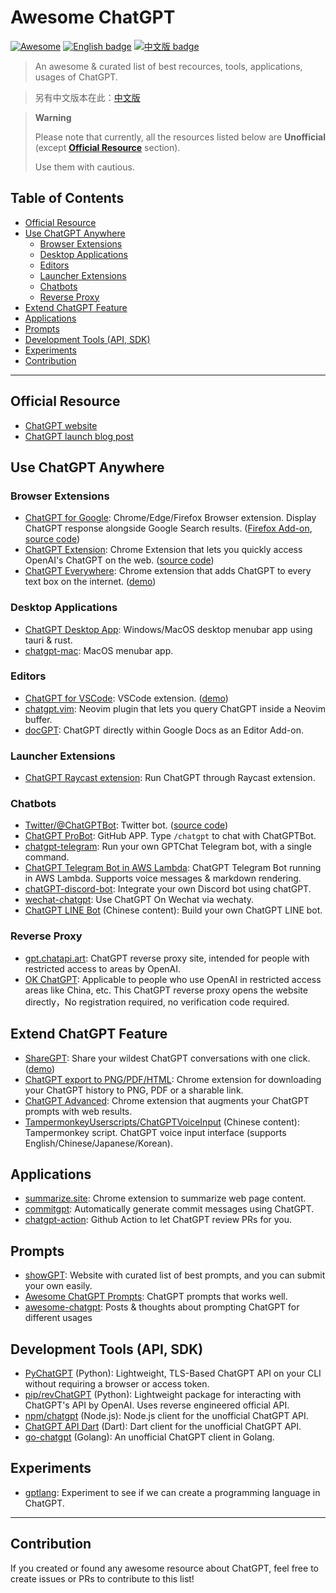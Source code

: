 # Awesome ChatGPT

[![Awesome](https://awesome.re/badge.svg)](https://awesome.re) [![English badge](https://img.shields.io/badge/%E8%8B%B1%E6%96%87-English-blue)](./README.md) [![中文版 badge](https://img.shields.io/badge/%E4%B8%AD%E6%96%87-Traditional%20Chinese-blue)](./README-zh-TW.md)

> An awesome & curated list of best recources, tools, applications, usages of ChatGPT.

> 另有中文版本在此：[中文版](./README-zh-TW.md)

> **Warning**
>
> Please note that currently, all the resources listed below are **Unofficial** (except **[Official Resource](#official-resource)** section).
>
> Use them with cautious.

## Table of Contents

- [Official Resource](#official-resource)
- [Use ChatGPT Anywhere](#use-chatgpt-anywhere)
    - [Browser Extensions](#browser-extensions)
    - [Desktop Applications](#desktop-applications)
    - [Editors](#editors)
    - [Launcher Extensions](#launcher-extensions)
    - [Chatbots](#chatbots)
    - [Reverse Proxy](#reverse-proxy)
- [Extend ChatGPT Feature](#extend-chatgpt-feature)
- [Applications](#applications)
- [Prompts](#prompts)
- [Development Tools (API, SDK)](#development-tools-api-sdk)
- [Experiments](#experiments)
- [Contribution](#contribution)

---

## Official Resource

- [ChatGPT website](https://chat.openai.com/)
- [ChatGPT launch blog post](https://openai.com/blog/chatgpt/)

## Use ChatGPT Anywhere

### Browser Extensions

- [ChatGPT for Google](https://chrome.google.com/webstore/detail/chatgpt-for-google/jgjaeacdkonaoafenlfkkkmbaopkbilf): Chrome/Edge/Firefox Browser extension. Display ChatGPT response alongside Google Search results. ([Firefox Add-on](https://addons.mozilla.org/en-US/firefox/addon/chatgpt-for-google/), [source code](https://github.com/wong2/chat-gpt-google-extension))
- [ChatGPT Extension](https://chrome.google.com/webstore/detail/chatgpt-chrome-extension/cdjifpfganmhoojfclednjdnnpooaojb): Chrome Extension that lets you quickly access OpenAI's ChatGPT on the web. ([source code](https://github.com/kazuki-sf/ChatGPT_Extension))
- [ChatGPT Everywhere](https://github.com/gragland/chatgpt-everywhere): Chrome extension that adds ChatGPT to every text box on the internet. ([demo](https://twitter.com/gabe_ragland/status/1599466486422470656))

### Desktop Applications

- [ChatGPT Desktop App](https://github.com/sonnylazuardi/chatgpt-desktop): Windows/MacOS desktop menubar app using tauri & rust.
- [chatgpt-mac](https://github.com/vincelwt/chatgpt-mac): MacOS menubar app.

### Editors

- [ChatGPT for VSCode](https://github.com/mpociot/chatgpt-vscode): VSCode extension. ([demo](https://twitter.com/marcelpociot/status/1599180144551526400))
- [chatgpt.vim](https://github.com/terror/chatgpt.nvim): Neovim plugin that lets you query ChatGPT inside a Neovim buffer.
- [docGPT](https://github.com/cesarhuret/docGPT): ChatGPT directly within Google Docs as an Editor Add-on.

### Launcher Extensions

- [ChatGPT Raycast extension](https://github.com/abielzulio/chatgpt-raycast): Run ChatGPT through Raycast extension.

### Chatbots

- [Twitter/@ChatGPTBot](https://twitter.com/ChatGPTBot): Twitter bot. ([source code](https://github.com/transitive-bullshit/chatgpt-twitter-bot))
- [ChatGPT ProBot](https://github.com/oceanlvr/ChatGPTBot): GitHub APP. Type `/chatgpt` to chat with ChatGPTBot.
- [chatgpt-telegram](https://github.com/m1guelpf/chatgpt-telegram): Run your own GPTChat Telegram bot, with a single command.
- [ChatGPT Telegram Bot in AWS Lambda](https://github.com/franalgaba/chatgpt-telegram-bot-serverless): ChatGPT Telegram Bot running in AWS Lambda. Supports voice messages & markdown rendering.
- [chatGPT-discord-bot](https://github.com/Zero6992/chatGPT-discord-bot): Integrate your own Discord bot using chatGPT.
- [wechat-chatgpt](https://github.com/fuergaosi233/wechat-chatgpt): Use ChatGPT On Wechat via wechaty.
- [ChatGPT LINE Bot](https://github.com/isdaviddong/chatGPTLineBot) (Chinese content): Build your own ChatGPT LINE bot.

### Reverse Proxy

- [gpt.chatapi.art](https://gpt.chatapi.art/): ChatGPT reverse proxy site, intended for people with restricted access to areas by OpenAI.
- [OK ChatGPT](http://119.91.201.57:3000/):  Applicable to people who use OpenAI in restricted access areas like China, etc. This ChatGPT reverse proxy opens the website directly，No registration required, no verification code required.

## Extend ChatGPT Feature

- [ShareGPT](https://sharegpt.com/): Share your wildest ChatGPT conversations with one click. ([demo](https://twitter.com/steventey/status/1599816553490366464))
- [ChatGPT export to PNG/PDF/HTML](https://github.com/liady/ChatGPT-pdf): Chrome extension for downloading your ChatGPT history to PNG, PDF or a sharable link.
- [ChatGPT Advanced](https://github.com/qunash/chatgpt-advanced): Chrome extension that augments your ChatGPT prompts with web results.
- [TampermonkeyUserscripts/ChatGPTVoiceInput](https://github.com/doggy8088/TampermonkeyUserscripts/blob/main/src/ChatGPTVoiceInput.user.js?fbclid=IwAR2sYE_CIOTdhNlRqaYwJ3eh-foa4O7ZHukYcc1dXLcU8IHLIDOt52gdAdQ) (Chinese content): Tampermonkey script. ChatGPT voice input interface (supports English/Chinese/Japanese/Korean).

## Applications

- [summarize.site](https://chrome.google.com/webstore/detail/summarize/lmhkmibdclhibdooglianggbnhcbcjeh): Chrome extension to summarize web page content.
- [commitgpt](https://github.com/RomanHotsiy/commitgpt): Automatically generate commit messages using ChatGPT.
- [chatgpt-action](https://github.com/kxxt/chatgpt-action): Github Action to let ChatGPT review PRs for you.

## Prompts

- [showGPT](https://showgpt.co/): Website with curated list of best prompts, and you can submit your own easily.
- [Awesome ChatGPT Prompts](https://github.com/f/awesome-chatgpt-prompts): ChatGPT prompts that works well.
- [awesome-chatgpt](https://github.com/saharmor/awesome-chatgpt): Posts & thoughts about prompting ChatGPT for different usages

## Development Tools (API, SDK)

- [PyChatGPT](https://github.com/rawandahmad698/PyChatGPT) (Python): Lightweight, TLS-Based ChatGPT API on your CLI without requiring a browser or access token.
- [pip/revChatGPT](https://github.com/acheong08/ChatGPT) (Python): Lightweight package for interacting with ChatGPT's API by OpenAI. Uses reverse engineered official API.
- [npm/chatgpt](https://github.com/transitive-bullshit/chatgpt-api) (Node.js): Node.js client for the unofficial ChatGPT API.
- [ChatGPT API Dart](https://github.com/MisterJimson/chatgpt_api_dart) (Dart): Dart client for the unofficial ChatGPT API.
- [go-chatgpt](https://github.com/abhayptp/go-chatgpt) (Golang): An unofficial ChatGPT client in Golang.

## Experiments

- [gptlang](https://github.com/forrestchang/gptlang): Experiment to see if we can create a programming language in ChatGPT.

---

## Contribution

If you created or found any awesome resource about ChatGPT, feel free to create issues or PRs to contribute to this list!
